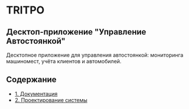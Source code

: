 # TRITPO

## Десктоп-приложение "Управление Автостоянкой"

Десктопное приложение для управления автостоянкой: мониторинга машиномест, учёта клиентов и автомобилей.

## Содержание

* [1. Документация](Documents/Requirements.md)
* [2. Проектирование системы](Documents/Project.md)
